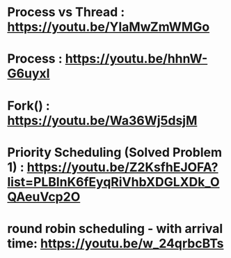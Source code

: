 # Process  vs Thread  : https://youtu.be/YIaMwZmWMGo
# Process : https://youtu.be/hhnW-G6uyxI
#  Fork() : https://youtu.be/Wa36Wj5dsjM
# Priority Scheduling (Solved Problem 1) : https://youtu.be/Z2KsfhEJOFA?list=PLBlnK6fEyqRiVhbXDGLXDk_OQAeuVcp2O
# round robin scheduling - with arrival time: https://youtu.be/w_24qrbcBTs
